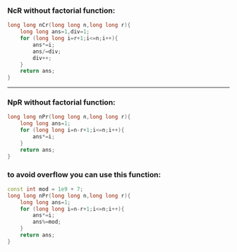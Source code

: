 ### NcR without factorial function: 

```cpp
long long nCr(long long n,long long r){
    long long ans=1,div=1;
    for (long long i=r+1;i<=n;i++){
        ans*=i;
        ans/=div;
        div++;
    }
    return ans;
}
```

--- 

### NpR without factorial function: 

```cpp
long long nPr(long long n,long long r){
    long long ans=1;
    for (long long i=n-r+1;i<=n;i++){
        ans*=i;
    }
    return ans;
}
```
### to avoid overflow you can use this function:

```cpp
const int mod = 1e9 + 7;
long long nPr(long long n,long long r){
    long long ans=1;
    for (long long i=n-r+1;i<=n;i++){
        ans*=i;
        ans%=mod;
    }
    return ans;
}
```